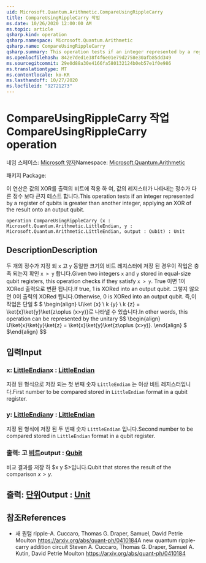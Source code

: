 ```yaml
---
uid: Microsoft.Quantum.Arithmetic.CompareUsingRippleCarry
title: CompareUsingRippleCarry 작업
ms.date: 10/26/2020 12:00:00 AM
ms.topic: article
qsharp.kind: operation
qsharp.namespace: Microsoft.Quantum.Arithmetic
qsharp.name: CompareUsingRippleCarry
qsharp.summary: This operation tests if an integer represented by a register of qubits is greater than another integer, applying an XOR of the result onto an output qubit.
ms.openlocfilehash: 842e7ded1e38f4f6e01e79d2758e30afb85dd349
ms.sourcegitcommit: 29e0d88a30e4166fa580132124b0eb57e1f0e986
ms.translationtype: MT
ms.contentlocale: ko-KR
ms.lasthandoff: 10/27/2020
ms.locfileid: "92721273"
---
```

# <a name="compareusingripplecarry-operation"></a><span data-ttu-id="def96-102">CompareUsingRippleCarry 작업</span><span class="sxs-lookup"><span data-stu-id="def96-102">CompareUsingRippleCarry operation</span></span>

<span data-ttu-id="def96-103">네임 스페이스: [Microsoft 양자](xref:Microsoft.Quantum.Arithmetic)</span><span class="sxs-lookup"><span data-stu-id="def96-103">Namespace: [Microsoft.Quantum.Arithmetic](xref:Microsoft.Quantum.Arithmetic)</span></span>

<span data-ttu-id="def96-104">패키지 [](https://nuget.org/packages/)</span><span class="sxs-lookup"><span data-stu-id="def96-104">Package: [](https://nuget.org/packages/)</span></span>


<span data-ttu-id="def96-105">이 연산은 값의 XOR를 출력의 비트에 적용 하 여, 값의 레지스터가 나타내는 정수가 다른 정수 보다 큰지 테스트 합니다.</span><span class="sxs-lookup"><span data-stu-id="def96-105">This operation tests if an integer represented by a register of qubits is greater than another integer, applying an XOR of the result onto an output qubit.</span></span>

```qsharp
operation CompareUsingRippleCarry (x : Microsoft.Quantum.Arithmetic.LittleEndian, y : Microsoft.Quantum.Arithmetic.LittleEndian, output : Qubit) : Unit
```


## <a name="description"></a><span data-ttu-id="def96-106">Description</span><span class="sxs-lookup"><span data-stu-id="def96-106">Description</span></span>

<span data-ttu-id="def96-107">두 개의 정수가 지정 되 `x` 고 `y` 동일한 크기의 비트 레지스터에 저장 된 경우이 작업은 충족 되는지 확인 `x > y` 합니다.</span><span class="sxs-lookup"><span data-stu-id="def96-107">Given two integers `x` and `y` stored in equal-size qubit registers, this operation checks if they satisfy `x > y`.</span></span> <span data-ttu-id="def96-108">True 이면 1이 XORed 출력으로 변환 됩니다.</span><span class="sxs-lookup"><span data-stu-id="def96-108">If true, 1 is XORed into an output qubit.</span></span> <span data-ttu-id="def96-109">그렇지 않으면 0이 출력의 XORed 됩니다.</span><span class="sxs-lookup"><span data-stu-id="def96-109">Otherwise, 0 is XORed into an output qubit.</span></span>
<span data-ttu-id="def96-110">즉,이 작업은 단일 $ $ \begin{align} U\ket {x} \ k {y} \ k {z} = \ket{x}\ket{y}\ket{z\oplus (x>y)}로 나타낼 수 있습니다.</span><span class="sxs-lookup"><span data-stu-id="def96-110">In other words, this operation can be represented by the unitary $$ \begin{align} U\ket{x}\ket{y}\ket{z} = \ket{x}\ket{y}\ket{z\oplus (x>y)}.</span></span>
<span data-ttu-id="def96-111">\end{align} $ $</span><span class="sxs-lookup"><span data-stu-id="def96-111">\end{align} $$</span></span>

## <a name="input"></a><span data-ttu-id="def96-112">입력</span><span class="sxs-lookup"><span data-stu-id="def96-112">Input</span></span>

### <a name="x--littleendian"></a><span data-ttu-id="def96-113">x: [LittleEndian](xref:Microsoft.Quantum.Arithmetic.LittleEndian)</span><span class="sxs-lookup"><span data-stu-id="def96-113">x : [LittleEndian](xref:Microsoft.Quantum.Arithmetic.LittleEndian)</span></span>

<span data-ttu-id="def96-114">지정 된 형식으로 저장 되는 첫 번째 숫자 `LittleEndian` 는 이상 비트 레지스터입니다.</span><span class="sxs-lookup"><span data-stu-id="def96-114">First number to be compared stored in `LittleEndian` format in a qubit register.</span></span>


### <a name="y--littleendian"></a><span data-ttu-id="def96-115">y: [LittleEndian](xref:Microsoft.Quantum.Arithmetic.LittleEndian)</span><span class="sxs-lookup"><span data-stu-id="def96-115">y : [LittleEndian](xref:Microsoft.Quantum.Arithmetic.LittleEndian)</span></span>

<span data-ttu-id="def96-116">지정 된 형식에 저장 된 두 번째 숫자 `LittleEndian` 입니다.</span><span class="sxs-lookup"><span data-stu-id="def96-116">Second number to be compared stored in `LittleEndian` format in a qubit register.</span></span>


### <a name="output--qubit"></a><span data-ttu-id="def96-117">출력: 고 [비트](xref:microsoft.quantum.lang-ref.qubit)</span><span class="sxs-lookup"><span data-stu-id="def96-117">output : [Qubit](xref:microsoft.quantum.lang-ref.qubit)</span></span>

<span data-ttu-id="def96-118">비교 결과를 저장 하 $x y $>입니다.</span><span class="sxs-lookup"><span data-stu-id="def96-118">Qubit that stores the result of the comparison $x>y$.</span></span>



## <a name="output--unit"></a><span data-ttu-id="def96-119">출력: [단위](xref:microsoft.quantum.lang-ref.unit)</span><span class="sxs-lookup"><span data-stu-id="def96-119">Output : [Unit](xref:microsoft.quantum.lang-ref.unit)</span></span>



## <a name="references"></a><span data-ttu-id="def96-120">참조</span><span class="sxs-lookup"><span data-stu-id="def96-120">References</span></span>

- <span data-ttu-id="def96-121">새 퀀텀 ripple-A. Cuccaro, Thomas G. Draper, Samuel, David Petrie Moulton https://arxiv.org/abs/quant-ph/0410184</span><span class="sxs-lookup"><span data-stu-id="def96-121">A new quantum ripple-carry addition circuit Steven A. Cuccaro, Thomas G. Draper, Samuel A. Kutin, David Petrie Moulton https://arxiv.org/abs/quant-ph/0410184</span></span>